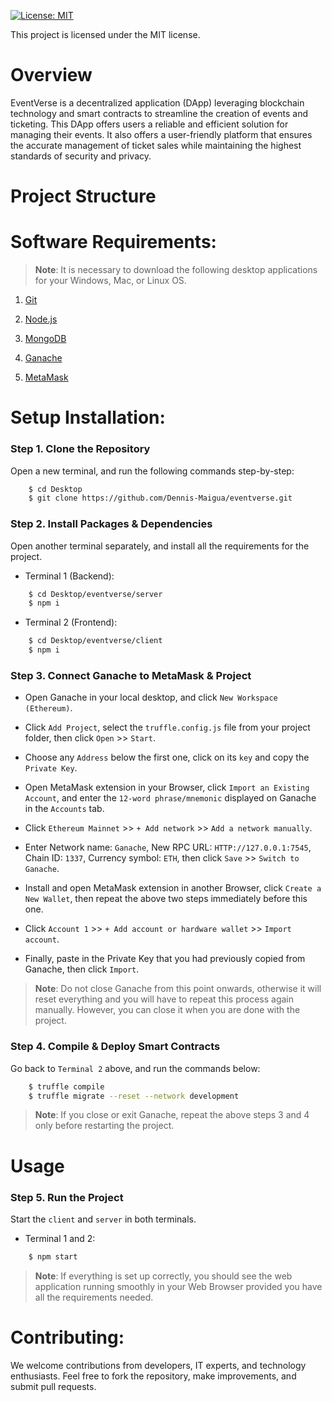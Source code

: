 [![License: MIT](https://img.shields.io/badge/License-MIT-yellow.svg)](https://opensource.org/licenses/MIT)

This project is licensed under the MIT license.

# Overview

EventVerse is a decentralized application (DApp) leveraging blockchain technology and smart contracts to streamline the creation of events and ticketing.
This DApp offers users a reliable and efficient solution for managing their events.
It also offers a user-friendly platform that ensures the accurate management of ticket sales while maintaining the highest standards of security and privacy.

# Project Structure

# Software Requirements:

>**Note**: It is necessary to download the following desktop applications for your Windows, Mac, or Linux OS.

1. [Git](https://git-scm.com/downloads)

2. [Node.js](https://nodejs.org/en/download/package-manager)

3. [MongoDB](https://www.mongodb.com/try/download/community)

4. [Ganache](https://archive.trufflesuite.com/ganache/)

6. [MetaMask](https://MetaMask.io/download/)

# Setup Installation:

### Step 1. Clone the Repository

Open a new terminal, and run the following commands step-by-step:

```bash
    $ cd Desktop
    $ git clone https://github.com/Dennis-Maigua/eventverse.git
```

### Step 2. Install Packages & Dependencies

Open another terminal separately, and install all the requirements for the project.

- Terminal 1 (Backend):

```bash
    $ cd Desktop/eventverse/server
    $ npm i
```

- Terminal 2 (Frontend):

```bash
    $ cd Desktop/eventverse/client
    $ npm i
```

### Step 3. Connect Ganache to MetaMask & Project

- Open Ganache in your local desktop, and click `New Workspace (Ethereum)`.

- Click `Add Project`, select the `truffle.config.js` file from your project folder, then click `Open` >> `Start`.

- Choose any `Address` below the first one, click on its `key` and copy the `Private Key`.

- Open MetaMask extension in your Browser, click `Import an Existing Account`, and enter the `12-word phrase/mnemonic` displayed on Ganache in the `Accounts` tab.

- Click `Ethereum Mainnet` >> `+ Add network` >> `Add a network manually`.

- Enter Network name: `Ganache`, New RPC URL: `HTTP://127.0.0.1:7545`, Chain ID: `1337`, Currency symbol: `ETH`, then click `Save` >> `Switch to Ganache`. 

- Install and open MetaMask extension in another Browser, click `Create a New Wallet`, then repeat the above two steps immediately before this one.

- Click `Account 1` >> `+ Add account or hardware wallet` >> `Import account`.

- Finally, paste in the Private Key that you had previously copied from Ganache, then click `Import`.

>**Note**: Do not close Ganache from this point onwards, otherwise it will reset everything and you will have to repeat this process again manually. However, you can close it when you are done with the project.

### Step 4. Compile & Deploy Smart Contracts

Go back to `Terminal 2` above, and run the commands below:

```bash
    $ truffle compile
    $ truffle migrate --reset --network development
```

>**Note**: If you close or exit Ganache, repeat the above steps 3 and 4 only before restarting the project.

# Usage

### Step 5. Run the Project

Start the `client` and `server` in both terminals.

- Terminal 1 and 2:

```bash
    $ npm start
```

>**Note**: If everything is set up correctly, you should see the web application running smoothly in your Web Browser provided you have all the requirements needed.
   
# Contributing:

We welcome contributions from developers, IT experts, and technology enthusiasts. Feel free to fork the repository, make improvements, and submit pull requests.

